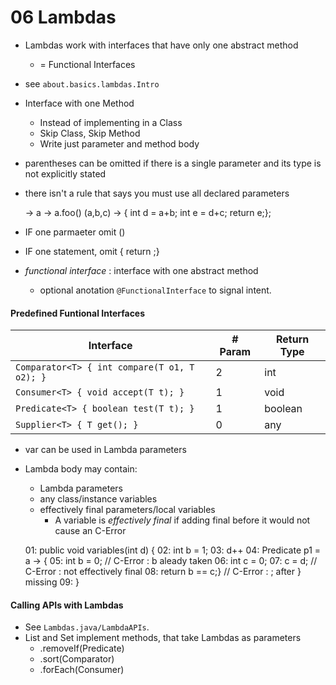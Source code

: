 # 06 Lambdas
* Lambdas work with interfaces that have only one abstract method
    * = Functional Interfaces


* see `about.basics.lambdas.Intro`
* Interface with one Method
    * Instead of implementing in a Class
    * Skip Class, Skip Method
    * Write just parameter and method body
* parentheses can be omitted if there is a single parameter and its type is not explicitly stated
* there isn't a rule that says you must use all declared parameters



    <parameter name> -> <body>
    a -> a.foo()
    (a,b,c) -> { int d = a+b; int e = d+c; return e;};
    
* IF one parmaeter omit ()
* IF one statement, omit { return ;}


* _functional interface_ : interface with one abstract method
    * optional anotation `@FunctionalInterface` to signal intent.
    
    
#### Predefined Funtional Interfaces

    
   
Interface | # Param | Return Type
---|---|---
`Comparator<T> { int compare(T o1, T o2); }`|2|int
`Consumer<T> { void accept(T t); }`| 1| void
`Predicate<T> { boolean test(T t); }` | 1 | boolean
`Supplier<T> { T get(); }` | 0 | any

* var can be used in Lambda parameters
* Lambda body may contain:
    * Lambda parameters
    * any class/instance variables
    * effectively final parameters/local variables
        * A variable is _effectively final_ if adding final before it would not cause an C-Error



     01:  public void variables(int d) {
     02:  int b = 1;
     03:  d++
     04:  Predicate<Integer> p1 = a -> {
     05:  int b = 0;          // C-Error : b aleady taken
     06:  int c = 0;
     07:  c = d;             // C-Error : not effectively final
     08:  return b == c;}    // C-Error : ; after } missing
     09:  }



 #### Calling APIs with Lambdas
 * See `Lambdas.java/LambdaAPIs`.
 * List and Set implement methods, that take Lambdas as parameters
     * .removeIf(Predicate)
     * .sort(Comparator)
     * .forEach(Consumer)